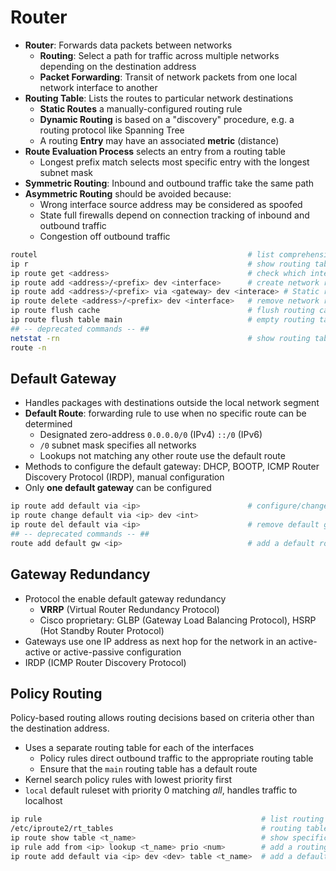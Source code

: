 # Router

* **Router**: Forwards data packets between networks 
  - **Routing**: Select a path for traffic across multiple networks depending on the destination address
  - **Packet Forwarding**: Transit of network packets from one local network interface to another
* **Routing Table**: Lists the routes to particular network destinations
  - **Static Routes** a manually-configured routing rule
  - **Dynamic Routing** is based on a "discovery" procedure, e.g. a routing protocol like Spanning Tree
  - A routing **Entry** may have an associated **metric** (distance)
* **Route Evaluation Process** selects an entry from a routing table
  - Longest prefix match selects most specific entry with the longest subnet mask
* **Symmetric Routing**: Inbound and outbound traffic take the same path
* **Asymmetric Routing** should be avoided because:
  - Wrong interface source address may be considered as spoofed
  - State full firewalls depend on connection tracking of inbound and outbound traffic
  - Congestion off outbound traffic

```bash
routel                                               # list comprehensive routing configuration
ip r                                                 # show routing table
ip route get <address>                               # check which interface is used for a specific destination
ip route add <address>/<prefix> dev <interface>      # create network route
ip route add <address>/<prefix> via <gateway> dev <interace> # Static routes
ip route delete <address>/<prefix> dev <interface>   # remove network route
ip route flush cache                                 # flush routing cash after reconfiguration
ip route flush table main                            # empty routing table
## -- deprecated commands -- ##
netstat -rn                                          # show routing table
route -n
```

## Default Gateway

* Handles packages with destinations outside the local network segment
* **Default Route**: forwarding rule to use when no specific route can be determined
  - Designated zero-address `0.0.0.0/0` (IPv4) `::/0` (IPv6) 
  - `/0` subnet mask specifies all networks
  - Lookups not matching any other route use the default route
* Methods to configure the default gateway: DHCP, BOOTP, ICMP Router Discovery Protocol (IRDP), manual configuration
* Only **one default gateway** can be configured

```bash
ip route add default via <ip>                        # configure/change the default route
ip route change default via <ip> dev <int>
ip route del default via <ip>                        # remove default gateway
## -- deprecated commands -- ##
route add default gw <ip>                            # add a default route
```

## Gateway Redundancy

* Protocol the enable default gateway redundancy
  - **VRRP** (Virtual Router Redundancy Protocol)
  - Cisco proprietary: GLBP (Gateway Load Balancing Protocol), HSRP (Hot Standby Router Protocol)
* Gateways use one IP address as next hop for the network in an active-active or active-passive configuration
* IRDP (ICMP Router Discovery Protocol)

## Policy Routing

Policy-based routing allows routing decisions based on criteria other than the destination address.

* Uses a separate routing table for each of the interfaces
  - Policy rules direct outbound traffic to the appropriate routing table
  - Ensure that the `main` routing table has a default route
* Kernel search policy rules with lowest priority first
* `local` default ruleset with priority 0 matching _all_, handles traffic to localhost

```bash
ip rule                                                 # list routing tables
/etc/iproute2/rt_tables                                 # routing table configuration file
ip route show table <t_name>                            # show specific routing table
ip rule add from <ip> lookup <t_name> prio <num>        # add a routing policy to table
ip route add default via <ip> dev <dev> table <t_name>  # add a default route to table
```

